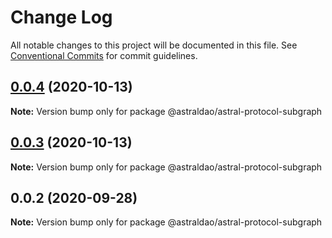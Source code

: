 # Change Log

All notable changes to this project will be documented in this file.
See [Conventional Commits](https://conventionalcommits.org) for commit guidelines.

## [0.0.4](https://github.com/astralDAO/astralprotocol/compare/@astraldao/astral-protocol-subgraph@0.0.3...@astraldao/astral-protocol-subgraph@0.0.4) (2020-10-13)

**Note:** Version bump only for package @astraldao/astral-protocol-subgraph





## [0.0.3](https://github.com/astralDAO/astralprotocol/compare/@astraldao/astral-protocol-subgraph@0.0.2...@astraldao/astral-protocol-subgraph@0.0.3) (2020-10-13)

**Note:** Version bump only for package @astraldao/astral-protocol-subgraph





## 0.0.2 (2020-09-28)

**Note:** Version bump only for package @astraldao/astral-protocol-subgraph
